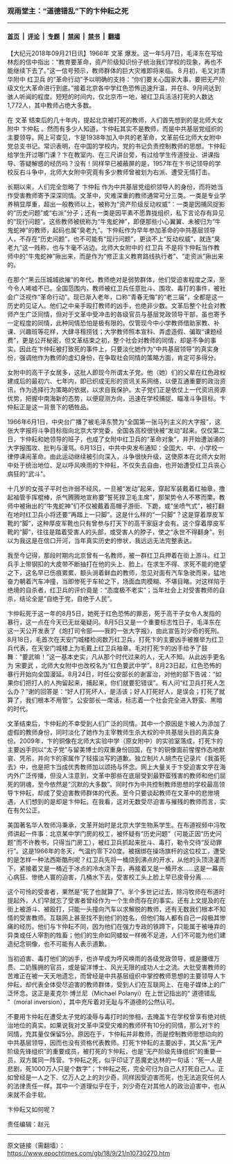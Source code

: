 ### 观雨堂主：“道德错乱”下的卞仲耘之死

---

#### [首页](../../../..?n10730270) &nbsp;|&nbsp; [评论](../../../../../epoch-comment?n10730270) &nbsp;|&nbsp; [专题](../../../../../epoch-special?n10730270) &nbsp;|&nbsp; [禁闻](../../../../../epoch-news?n10730270) &nbsp;|&nbsp; [禁书](../../../../../books?n10730270) &nbsp;|&nbsp; [翻墙](https://github.com/gfw-breaker/nogfw/blob/master/README.md?n10730270)


<div class="post_content" id="artbody" itemprop="articleBody">
 <!-- article content begin -->
 <p>
  【大纪元2018年09月21日讯】1966年
  <ok href="https://www.epochtimes.com/gb/tag/%E6%96%87%E9%9D%A9.html">
   文革
  </ok>
  爆发。这一年5月7日，毛泽东在写给林彪的信中指出：“教育要革命，资产阶级知识份子统治我们学校的现象，再也不能继续下去了。”这一信号预示，教师群体的巨大灾难即将来临。８月初，毛又对清华附中
  <ok href="https://www.epochtimes.com/gb/tag/%E7%BA%A2%E5%8D%AB%E5%85%B5.html">
   红卫兵
  </ok>
  的“革命行动”予以明确的支持：“你们要关心国家大事，要把无产阶级文化大革命进行到底。”接着北京各中学红色恐怖迅速升温，并在8、9月间达到骇人听闻的程度。短短的时间内，仅北京市一地，被红卫兵活活打死的人数达1,772人，其中教师占绝大多数。
 </p>
 <p>
  在
  <ok href="https://www.epochtimes.com/gb/tag/%E6%96%87%E9%9D%A9.html">
   文革
  </ok>
  结束后的几十年内，提起北京被打死的教师，人们首先想到的是北师大女附中
  <ok href="https://www.epochtimes.com/gb/tag/%E5%8D%9E%E4%BB%B2%E8%80%98.html">
   卞仲耘
  </ok>
  。然而有多少人知道，卞仲耘其实不是教师，而是中共基层党组织的主要领导。网上可查见，卞是1938年加入中共的老革命，文革前任北师大女附中党总支书记。常识表明，在中国的学校内，党的书记负责控制教师的思想。卞仲耘给学生开过哪门课？卞在教室内、在三尺讲台旁，有过给学生传道授业、讲课指导、答疑解惑的经历吗？没有！同样早已被蔽屏的是，1957年在卞书记领导的学校反右斗争中，北师大女附中究竟有多少教师曾被划为右派、遭受无情打击。
 </p>
 <p>
  长期以来，人们完全忽略了
  <ok href="https://www.epochtimes.com/gb/tag/%E5%8D%9E%E4%BB%B2%E8%80%98.html">
   卞仲耘
  </ok>
  作为中共基层党组织领导人的身份，而将她当作受害教师寄予深深同情。文革中，灾难深重的教师通常可分三类。一类是专业学养稍显厚重，超出一般教师以上，被称为“资产阶级反动权威”：一类是因捕风捉影的“历史问题”或“右派”分子；还有一类是因平素不愿靠拢组织，私下言论存有异见的“现行问题”。这些教师被统称为“牛鬼蛇神”，即便那些小心翼翼、未被归为“牛鬼蛇神”的教师，起码也属“臭老九”。卞仲耘作为早年参加革命的中共基层领导人，不存在“历史问题”，也不可能有“现行问题”，更谈不上“反动权威”，就连“臭老九”这一贱称，也与卞毫不沾边。北师大女附中的
  <ok href="https://www.epochtimes.com/gb/tag/%E7%BA%A2%E5%8D%AB%E5%85%B5.html">
   红卫兵
  </ok>
  不是将卞仲耘当作教师中的“牛鬼蛇神”揪出来，而是作为“修正主义教育路线执行者”、“走资派”揪出来的。
 </p>
 <p>
  在那个“黑云压城城欲摧”的年代，教师绝对是弱势群体，他们受迫害程度之深，至今令人唏嘘不已。全国范围内，教师被红卫兵任意批斗、围攻、毒打的事件，被社会广泛视作“革命行动”。现已渐入老年，口称“青春无悔”的“老三届”，全都是这一历史的见证人。他们之中亲手殴打教师的凶手，也绝非少数。文革后整个社会对教师产生广泛同情，但对于文革中受冲击的各级官员与基层党政领导干部，虽也寄予一定程度的同情，此种同情恐怕是极有限的。仅管现今中小学教师借助家教、补课、兴趣班等花样，大肆寻租捞钱；大学教师照本宣科、弄虚造假、骗取“课题经费”，更是公开秘密，但文革结束之初，整个社会对教师的同情，却是不争的事实。因此在卞仲耘被打致死的事件上，只要淡化她作为“中共基层领导”的真实身份，强调他作为教师的虚幻身份，在争取社会同情的策略方面，肯定可多得分。
 </p>
 <p>
  女附中的高干子女居多，这批人即现今所谓太子党。他（她）们的父辈在红色政权建成后的最初六、七年内，即已织成无形的资讯关系网络，以便互通重要的政治资讯，作为选择行为策略的依据，以求自我保护。太子党们正是依仗上一代资讯资源优势，把握中南海新的态势，以便窥测方向，迅速在学校捕捉、瞄准斗争目标。卞仲耘正是这一背景下的牺牲品。
 </p>
 <p>
  1966年6月1日，中央台广播了被毛泽东赞为“全国第一张马列主义的大字报”，这张大字报将斗争目标指向北京大学党委，全国各高校很快被“发动”起来。仅仅第二日，卞仲耘和她领导的班子，也成了女附中红卫兵的“革命对象”，并开始遭汹涌的大字报围攻、批判与漫骂。6月13日，中共中央发布通知：全国大、中、小学校一律停课闹革命。由此运动继续被引向深入，斗争很快升级，这使原本在北师大女附中处于统治地位、足以呼风唤雨的卞仲耘，不仅失去自由，也开始遭受红卫兵丧心病狂的“武斗”。
 </p>
 <p>
  十几岁的女孩子平时也许弱不经风，一旦被“发动”起来，穿起军装戴着红袖章，撸起袖管手挥棍棒，杀气腾腾地宣称要“誓死捍卫毛主席”，那架势令人不寒而栗。教师中被揪出的“牛鬼蛇神”们不仅被戴着高帽子游街、下跪，或“坐喷气式”，被打翻在地时红卫兵小将还要“再踏上一只脚”。这是什么样的“一只脚”？这是穿着厚皮军靴的“脚”，这种厚皮军靴也只有曾参与打天下的高干家庭才会有。这个穿着厚皮军靴的“脚”，往往是踏着受害人的头部，或受害人的脖子，使之“永世不得翻身”。别以为我这是在信口开河，当年真实历史的惨状，我远远无法完整表达。
 </p>
 <p>
  我至今记得，那段时期内北京曾有一名教师，被一群红卫兵押着在街上游斗。红卫兵手上带钢扣的大皮带不断抽打在他的头上、脸上。在求生不得、求死不能的绝望之下，这名早已伤痕累累、额头淌着鲜血的教师，忽见对面有汽车急驶而来，猛地奋力朝着汽车冲撞，当即惨死于车轮之下，场面血肉模糊、不堪目睹。对这样陷于绝境的自杀者，红卫兵的评价竟是：“态度极不老实”；当年社会上对受害教师的自杀，结论全是“自绝于党，自绝于人民”。
 </p>
 <p>
  卞仲耘死于这一年的8月5日，她死于红色恐怖的罪恶，死于高干子女令人发指的暴行，这一点在今天已无丝毫疑问。8月5日又是一个重要标志性日子，毛泽东在这一天公开发表了《炮打司令部——我的一张大字报》，由此宣告刘少奇的死刑。8月18日，毛首次在天安门城楼检阅数万红卫兵，打死卞的主要凶手被推举为红卫兵代表，在天安门城楼上为毛戴上红卫兵袖章。毛对打死卞的凶手给予了鼓舞：“要武嘛！”这一基本史实，凡从那个时代过来的人，无人不知。从此凶手更名为
  <ok href="https://www.epochtimes.com/gb/tag/%E5%AE%8B%E8%A6%81%E6%AD%A6.html">
   宋要武
  </ok>
  ，北师大女附中也改校名为“红色要武中学”。8月23日起，红色恐怖的暴行开始向全国漫延。8月24日，时任公安部长的谢富治，对他的部下告诫：“如果你们把打人的人拘留起来，捕起来，你们就要犯错误”。有人问“红卫兵打死人怎么办？”谢的回答是：“好人打死坏人，是活该；好人打死好人，是误会；打死了就算了，我们根本不用管”。公安部长一席话，标志着一个社会完全进入野蛮、黑暗的时代。
 </p>
 <p>
  文革结束后，卞仲耘的不幸受到人们广泛的同情。其中一个原因是卞被人为添加了虚假的教师身份，同时淡化了她作为主宰教师生杀大权的中共基层头目的真实身份。2009年，卞的铜像在北师大实验中学（原女附中）的实验室落成，打死卞的主要凶手则以“太子党”与留美博士的双重身份回国，在卞的铜像面前惺惺作态地默哀、凭吊，并向卞的家属作了轻描淡写的道歉。独立制片人胡杰在记录片《我虽死去》中，也是把卞当成优秀教师加以颂扬与怀念。网上大量关于卞受迫害文字在海内外广泛传播，但没人注意到，文革中那些在底层受到最野蛮残害的教师和他们屈死的阴魂，至今依然是“沉默的大多数”。同时作为中共控制教师思想的学校最高领导卞仲耘，却成了受迫害教师群体的代表。至今只要谈起教师在文革中的悲惨境遇，人们想到的是却是卞仲耘。在我看，这对无数受尽迫害与摧残的教师而言，实在有欠公正。
 </p>
 <p>
  美国著名华人牧师冯秉承，文革开始时是北京大学生物系学生。在布道视频中冯牧师讲起一件事：北京某中学门房的校工，被怀疑有“历史问题”（可能正因“历史问题”而不许教书，只得当门房工），被红卫兵抓起来批斗、毒打，勒令交待“反动罪行”。这是1966年的冬天，气温约零下20度。被捆绑在操场旗杆的这位校工，遭受的是怎样一种法西斯酷刑呢？红卫兵先将一桶烧到沸点的开水，从他的头顶浇灌而下，紧接着又是一桶近于冰点的冷水浇下去，再接着又是一桶开水……这是一幕丧心病狂、惨绝人寰的迫害，几桶水下去，受害校工头上脸上早已皮骨分离……
 </p>
 <p>
  这个可怜的受害者，果然是“死了也就算了”。半个多世记过去，除冯牧师在布道时提起外，人们早就忘了受害者曾经作为一个生命而存在的事实。还有上文提及的在街上被游斗、被殴打，只能一头撞向汽车以求解脱的教师，还有无数我们根本不知情的受害教师。互联网上甚至找不到他们的姓名，但他们每人都有自己一段极其惨痛的经历。他们与卞仲耘不同，因为他们在强力专政的铁蹄下，只能属于被唾弃的异类或任人宰割的牲畜；他们的生命如同蝼蚁一样微不足道，人们不可能为他们建造纪念铜像，也不可能有人表示道歉。
 </p>
 <p>
  当初迫害、毒打他们的凶手，也许早成为呼风唤雨的各级党政领导，或是腰缠万贯、二奶簇拥的官员，或是留洋博士、风光无限的成功人士之流。大批受害教师的苦难正在被一天天地遗忘，而曾经是中共基层组织中掌控教师思想的主要领导人卞仲耘，却代表全体受尽迫害的教师群体，受到人们在互联网上、在电子媒体上的广泛怀念。这正是麦克尔‧博兰尼（Michael Polanyi）在上世记指出的“
  <ok href="https://www.epochtimes.com/gb/tag/%E9%81%93%E5%BE%B7%E9%94%99%E4%B9%B1.html">
   道德错乱
  </ok>
  ”（moral inversion），其中充斥着对无耻与不道德的公然认可。
 </p>
 <p>
  不要用卞仲耘在遭受太子党的凌辱与毒打时的惨相，去掩盖卞在学校曾享有绝对统治地位的真实。如果说我对文革中深受灾难的教师怀有10分的同情，那么对卞的同情，充其量仅保留5分。原因在于，卞仲耘并非教师，而是控制教师思想动向的中共基层领导，因而也没有资格代表教师。打死卞仲耘的主要凶手，其父系“无产阶级先锋组织”的重要成员，被打死的卞仲耘，也是“无产阶级先锋组织”的重要一员，双方属同一阵营。卞仲耘之死，似乎印证了恶魔史达林的一句话：“死一人是悲剧，死1000万人只是个数字”；卞仲耘之死，完全可归为自己人打死自己人。正如曾经是一人之下、亿万人之上的刘少奇，同样因受迫害而死，也无法追究任何人的法律责任一样。其中一个道理似乎在于，刘少奇在对其他人的政治迫害中，也从来就不会手软。
 </p>
 <p>
  卞仲耘又如何呢？
 </p>
 <p>
  责任编辑：赵元
 </p>
 <!-- article content end -->
 <div id="below_article_ad">
 </div>
</div>


---

原文链接（需翻墙）：https://www.epochtimes.com/gb/18/9/21/n10730270.htm